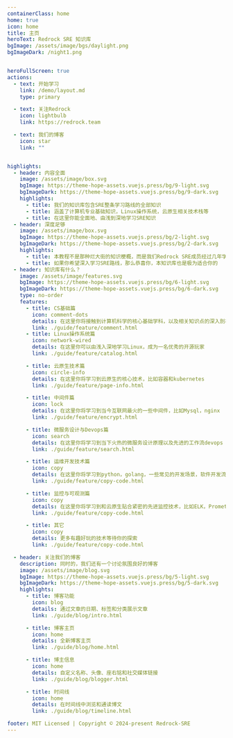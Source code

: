```yaml
---
containerClass: home
home: true
icon: home
title: 主页
heroText: Redrock SRE 知识库
bgImage: /assets/image/bgs/daylight.png
bgImageDark: /night1.png


heroFullScreen: true
actions:
  - text: 开始学习
    link: /demo/layout.md
    type: primary

  - text: 关注Redrock
    icon: lightbulb
    link: https://redrock.team

  - text: 我们的博客
    icon: star
    link: ""


highlights:
  - header: 内容全面
    image: /assets/image/box.svg
    bgImage: https://theme-hope-assets.vuejs.press/bg/9-light.svg
    bgImageDark: https://theme-hope-assets.vuejs.press/bg/9-dark.svg
    highlights:
      - title: 我们的知识库包含SRE整条学习路线的全部知识
      - title: 涵盖了计算机专业基础知识，Linux操作系统，云原生相关技术栈等
      - title: 在这里你能全面地、由浅到深地学习SRE知识
  - header: 深度足够
    image: /assets/image/box.svg
    bgImage: https://theme-hope-assets.vuejs.press/bg/2-light.svg
    bgImageDark: https://theme-hope-assets.vuejs.press/bg/2-dark.svg
    highlights:
      - title: 本教程不是那种烂大街的知识梗概，而是我们Redrock SRE成员经过几年学习不断消化和整理出来的精华知识点，对每个知识点都刨根问底
      - title: 如果你希望深入学习SRE路线，那么恭喜你，本知识库也是极为适合你的
  - header: 知识库有什么？
    image: /assets/image/features.svg
    bgImage: https://theme-hope-assets.vuejs.press/bg/6-light.svg
    bgImageDark: https://theme-hope-assets.vuejs.press/bg/6-dark.svg
    type: no-order
    features:
      - title: CS基础篇
        icon: comment-dots
        details: 在这里你将接触到计算机科学的核心基础学科，以及相关知识点的深入剖析，是每个人不得不品鉴的一环
        link: ./guide/feature/comment.html
      - title: Linux操作系统篇
        icon: network-wired
        details: 在这里你可以由浅入深地学习Linux，成为一名优秀的开源玩家
        link: ./guide/feature/catalog.html

      - title: 云原生技术篇
        icon: circle-info
        details: 在这里你将学习到云原生的核心技术，比如容器和kubernetes
        link: ./guide/feature/page-info.html

      - title: 中间件篇
        icon: lock
        details: 在这里你将学习到当今互联网最火的一些中间件，比如Mysql，nginx
        link: ./guide/feature/encrypt.html

      - title: 微服务设计与Devops篇
        icon: search
        details: 在这里你将学习到当下火热的微服务设计原理以及先进的工作流devops（包括git）
        link: ./guide/feature/search.html

      - title: 运维开发技术篇
        icon: copy
        details: 在这里你将学习到python，golang，一些常见的开发场景，软件开发流程和设计模式
        link: ./guide/feature/copy-code.html

      - title: 监控与可观测篇
        icon: copy
        details: 在这里你将学习到和云原生贴合紧密的先进监控技术，比如ELK，Prometheus，Grafana等
        link: ./guide/feature/copy-code.html

      - title: 其它
        icon: copy
        details: 更多有趣好玩的技术等待你的探索
        link: ./guide/feature/copy-code.html

  - header: 关注我们的博客
    description: 同时的，我们还有一个讨论氛围良好的博客
    image: /assets/image/blog.svg
    bgImage: https://theme-hope-assets.vuejs.press/bg/5-light.svg
    bgImageDark: https://theme-hope-assets.vuejs.press/bg/5-dark.svg
    highlights:
      - title: 博客功能
        icon: blog
        details: 通过文章的日期、标签和分类展示文章
        link: ./guide/blog/intro.html

      - title: 博客主页
        icon: home
        details: 全新博客主页
        link: ./guide/blog/home.html

      - title: 博主信息
        icon: home
        details: 自定义名称、头像、座右铭和社交媒体链接
        link: ./guide/blog/blogger.html

      - title: 时间线
        icon: home
        details: 在时间线中浏览和通读博文
        link: ./guide/blog/timeline.html

footer: MIT Licensed | Copyright © 2024-present Redrock-SRE
---
```


